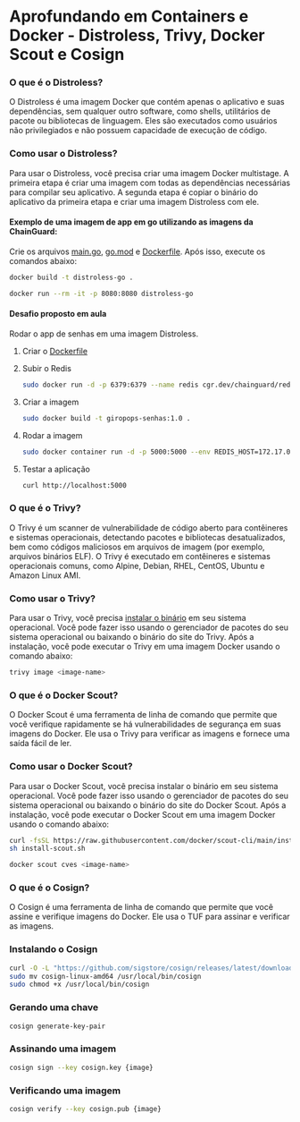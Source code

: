 # Aprofundando em Containers e Docker - Distroless, Trivy, Docker Scout e Cosign

### O que é o Distroless?

O Distroless é uma imagem Docker que contém apenas o aplicativo e suas dependências, sem qualquer outro software, como shells, utilitários de pacote ou bibliotecas de linguagem. Eles são executados como usuários não privilegiados e não possuem capacidade de execução de código.

### Como usar o Distroless?

Para usar o Distroless, você precisa criar uma imagem Docker multistage. A primeira etapa é criar uma imagem com todas as dependências necessárias para compilar seu aplicativo. A segunda etapa é copiar o binário do aplicativo da primeira etapa e criar uma imagem Distroless com ele.



#### Exemplo de uma imagem de app em go utilizando as imagens da ChainGuard:

Crie os arquivos [main.go](/Day-3/Go-Distroless/main.go), [go.mod](/Day-3/Go-Distroless/go.mod) e [Dockerfile](/Day-3/Go-Distroless/Dockerfile). Após isso, execute os comandos abaixo:

```bash
docker build -t distroless-go .
```

```bash
docker run --rm -it -p 8080:8080 distroless-go
```

#### Desafio proposto em aula

Rodar o app de senhas em uma imagem Distroless.

1. Criar o [Dockerfile](/Day-3/Dockerfile)

2. Subir o Redis

    ```bash	
    sudo docker run -d -p 6379:6379 --name redis cgr.dev/chainguard/redis:latest
    ```

3. Criar a imagem

    ```bash
    sudo docker build -t giropops-senhas:1.0 .
    ```

4. Rodar a imagem

    ```bash
    sudo docker container run -d -p 5000:5000 --env REDIS_HOST=172.17.0.2 --name giropops-senhas giropops-senhas:1.0
    ```

5. Testar a aplicação

    ```bash
    curl http://localhost:5000
    ```

### O que é o Trivy?

O Trivy é um scanner de vulnerabilidade de código aberto para contêineres e sistemas operacionais, detectando pacotes e bibliotecas desatualizados, bem como códigos maliciosos em arquivos de imagem (por exemplo, arquivos binários ELF). O Trivy é executado em contêineres e sistemas operacionais comuns, como Alpine, Debian, RHEL, CentOS, Ubuntu e Amazon Linux AMI.

### Como usar o Trivy?

Para usar o Trivy, você precisa [instalar o binário](https://aquasecurity.github.io/trivy/v0.44/getting-started/installation/)  em seu sistema operacional. Você pode fazer isso usando o gerenciador de pacotes do seu sistema operacional ou baixando o binário do site do Trivy. Após a instalação, você pode executar o Trivy em uma imagem Docker usando o comando abaixo:

```bash
trivy image <image-name>
```

### O que é o Docker Scout?

O Docker Scout é uma ferramenta de linha de comando que permite que você verifique rapidamente se há vulnerabilidades de segurança em suas imagens do Docker. Ele usa o Trivy para verificar as imagens e fornece uma saída fácil de ler.

### Como usar o Docker Scout?

Para usar o Docker Scout, você precisa instalar o binário em seu sistema operacional. Você pode fazer isso usando o gerenciador de pacotes do seu sistema operacional ou baixando o binário do site do Docker Scout. Após a instalação, você pode executar o Docker Scout em uma imagem Docker usando o comando abaixo:

```bash
curl -fsSL https://raw.githubusercontent.com/docker/scout-cli/main/install.sh -o install-scout.sh
sh install-scout.sh
```

```bash
docker scout cves <image-name>
```

### O que é o Cosign?

O Cosign é uma ferramenta de linha de comando que permite que você assine e verifique imagens do Docker. Ele usa o TUF para assinar e verificar as imagens.

### Instalando o Cosign

```bash
curl -O -L "https://github.com/sigstore/cosign/releases/latest/download/cosign-linux-amd64"
sudo mv cosign-linux-amd64 /usr/local/bin/cosign
sudo chmod +x /usr/local/bin/cosign
```

### Gerando uma chave

```bash
cosign generate-key-pair
```

### Assinando uma imagem

```bash
cosign sign --key cosign.key {image}
```

### Verificando uma imagem

```bash
cosign verify --key cosign.pub {image}
```